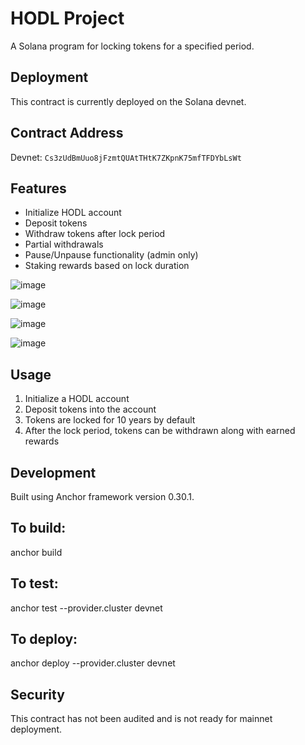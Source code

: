 # HODL Project

A Solana program for locking tokens for a specified period.

## Deployment

This contract is currently deployed on the Solana devnet.

## Contract Address

Devnet: `Cs3zUdBmUuo8jFzmtQUAtTHtK7ZKpnK75mfTFDYbLsWt`

## Features

- Initialize HODL account
- Deposit tokens
- Withdraw tokens after lock period
- Partial withdrawals
- Pause/Unpause functionality (admin only)
- Staking rewards based on lock duration

![image](https://github.com/user-attachments/assets/e1fb1f62-24de-4f8d-a9c0-9806905c245f)

![image](https://github.com/user-attachments/assets/5cd101d1-85ca-4be0-9b45-df1e1447cfe3)

![image](https://github.com/user-attachments/assets/9f788846-ea11-4c11-b3e2-90e5924772b0)

![image](https://github.com/user-attachments/assets/33236f74-95fe-47aa-b633-b609ab6e5880)



## Usage

1. Initialize a HODL account
2. Deposit tokens into the account
3. Tokens are locked for 10 years by default
4. After the lock period, tokens can be withdrawn along with earned rewards

## Development

Built using Anchor framework version 0.30.1.

## To build:

anchor build

## To test:

anchor test --provider.cluster devnet

## To deploy:

anchor deploy --provider.cluster devnet

## Security

This contract has not been audited and is not ready for mainnet deployment.



